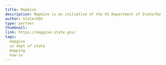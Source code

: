 ```yaml
---
title: MapGive
description: MapGive is an initiative of the US Department of State/Humanitarian Information Unit and is aimed at recruiting new mappers to add features in poorly mapped areas
author: State/HIU
type: partner
thumbnail:
link: https://mapgive.state.gov/
tags:
  mapgive
  us dept of state
  mapping
  how-to
---
```

